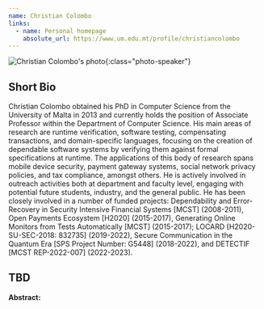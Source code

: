```yaml
---
name: Christian Colombo
links:
  - name: Personal homepage
    absolute_url: https://www.um.edu.mt/profile/christiancolombo
---
```


![Christian Colombo's photo](../../assets/img/people/ChristianColombo.png){:class="photo-speaker"}

## Short Bio

Christian Colombo obtained his PhD in Computer Science from the University of  Malta in 2013 and 
currently holds the position of Associate Professor within the Department of Computer Science. 
His main areas of research are runtime verification, software testing, compensating transactions, 
and domain-specific languages, focusing on the creation of dependable software systems by verifying 
them against formal specifications at runtime. The applications of this body of research spans mobile 
device security, payment gateway systems, social network privacy policies, and tax compliance, amongst others. 
He is actively involved in outreach activities both at department and faculty level, engaging with 
potential future students, industry, and the general public. He has been closely involved in a number of 
funded projects: Dependability and Error-Recovery in Security Intensive Financial Systems [MCST] (2008-2011), 
Open Payments Ecosystem [H2020] (2015-2017), 
Generating Online Monitors from Tests Automatically [MCST] (2015-2017); 
LOCARD [H2020-SU-SEC-2018: 832735] (2019-2022), 
Secure Communication in the Quantum Era [SPS Project Number: G5448] (2018-2022), 
and DETECTIF [MCST REP-2022-007] (2022-2023).

## TBD

__Abstract:__
